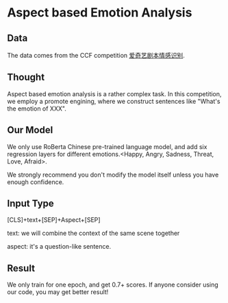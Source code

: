 # Aspect based Emotion Analysis

## Data

The data comes from the CCF competition [爱奇艺剧本情感识别](https://www.datafountain.cn/competitions/518). 

## Thought

Aspect based emotion analysis is a rather complex task. In this competition, we employ a promote engining, where we construct sentences like "What's the emotion of XXX".

## Our Model

We only use RoBerta Chinese pre-trained language model, and add six regression layers for different emotions.<Happy, Angry, Sadness, Threat, Love, Afraid>. 

We strongly recommend you don't modify the model itself unless you have enough confidence. 

## Input Type

[CLS]+text+[SEP]+Aspect+[SEP]

text: we will combine the context of the same scene together

aspect: it's a question-like sentence.

## Result

We only train for one epoch, and get 0.7+ scores. If anyone consider using our code, you may get better result!

